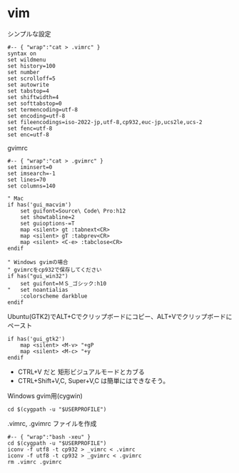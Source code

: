 # vim

シンプルな設定

	#-- { "wrap":"cat > .vimrc" }
	syntax on
	set wildmenu
	set history=100
	set number
	set scrolloff=5
	set autowrite
	set tabstop=4
	set shiftwidth=4
	set softtabstop=0
	set termencoding=utf-8
	set encoding=utf-8
	set fileencodings=iso-2022-jp,utf-8,cp932,euc-jp,ucs2le,ucs-2
	set fenc=utf-8
	set enc=utf-8

gvimrc

	#-- { "wrap":"cat > .gvimrc" }
	set iminsert=0
	set imsearch=-1
	set lines=70
	set columns=140

	" Mac
	if has('gui_macvim')
		set guifont=Source\ Code\ Pro:h12
		set showtabline=2
		set guioptions-=T
		map <silent> gt :tabnext<CR>
		map <silent> gT :tabprev<CR>
		map <silent> <C-e> :tabclose<CR>
	endif

	" Windows gvimの場合
	" gvimrcをcp932で保存してください
	if has("gui_win32")
		set guifont=ＭＳ_ゴシック:h10
	"	set noantialias
		:colorscheme darkblue
	endif

Ubuntu(GTK2)でALT+Cでクリップボードにコピー、ALT+Vでクリップボードにペースト

	if has('gui_gtk2')
	    map <silent> <M-v> "+gP
	    map <silent> <M-c> "+y
	endif

* CTRL+V だと 矩形ビジュアルモードとカブる
* CTRL+Shift+V,C, Super+V,C は簡単にはできなそう。

Windows gvim用(cygwin)

	cd $(cygpath -u "$USERPROFILE")

.vimrc, .gvimrc ファイルを作成

	#-- { "wrap":"bash -xeu" }
	cd $(cygpath -u "$USERPROFILE")
	iconv -f utf8 -t cp932 > _vimrc < .vimrc
	iconv -f utf8 -t cp932 > _gvimrc < .gvimrc
	rm .vimrc .gvimrc

